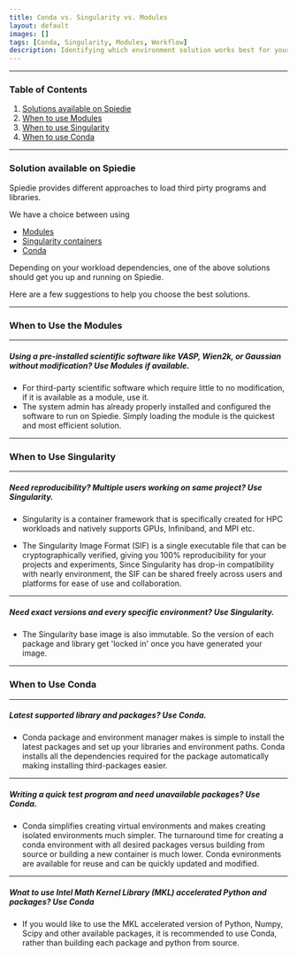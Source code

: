 ```yaml
---
title: Conda vs. Singularity vs. Modules
layout: default 
images: []
tags: [Conda, Singularity, Modules, Workflow]
description: Identifying which environment solution works best for your workload on Spiedie. 
---
```


***

### Table of Contents

1. [Solutions available on Spiedie](#avail_app_solutions)
2. [When to use Modules](#module_uses)
3. [When to use Singularity](#singularity_uses)
4. [When to use Conda](#conda_uses)


***

### <a name="avail_app_solutions"></a> Solution available on Spiedie

Spiedie provides different approaches to load third pirty programs and libraries. 

We have a choice between using 
- [Modules](spiedie_modules.html)
- [Singularity containers](../singularity/)
- [Conda](spiedie_conda.html)

Depending on your workload dependencies, one of the above solutions should get you up and running on Spiedie. 

Here are a few suggestions to help you choose the best solutions. 

***

### <a name="module_uses"></a> When to Use the Modules

***

##### Using a pre-installed scientific software like VASP, Wien2k, or Gaussian without modification? Use Modules if available.


- For third-party scientific software which require little to no modification, if it is available as a module, use it. 
- The system admin has already properly installed and configured the software to run on Spiedie. Simply loading the module 
is the quickest and most efficient solution. 

***


### <a name="singularity_uses"></a> When to Use Singularity

***

##### Need reproducibility? Multiple users working on same project? Use Singularity. 

- Singularity is a container framework that is specifically created for HPC workloads and natively supports GPUs, Infiniband, and MPI etc. 

- The Singularity Image Format (SIF) is a single executable file that can be cryptographically verified, giving you  100% reproducibility for your projects 
and experiments, Since Singularity has drop-in compatibility with nearly environment, the SIF can be shared freely across users and platforms for ease 
of use and collaboration. 

***

##### Need exact versions and every specific environment? Use Singularity.

- The Singularity base image is also immutable. So the version of each package and library get 'locked in' once you have generated your image. 

***

### <a name="conda_uses"></a>When to Use Conda

***



##### Latest supported library and packages? Use Conda. 

- Conda package and environment manager makes is simple to install the latest packages and set up your libraries and environment paths. Conda installs 
all the dependencies required for the package automatically making installing third-packages easier. 

***


##### Writing a quick test program and need unavailable packages? Use Conda. 

- Conda simplifies creating virtual environments and makes creating isolated environments much simpler. The turnaround time for creating a conda environment with all 
desired packages versus building from source or building a new container is much lower. Conda evnironments are available for reuse and can be quickly updated and modified. 


***


##### Wnat to use Intel Math Kernel Library (MKL) accelerated Python and packages? Use Conda

- If you would like to use the MKL accelerated version of Python, Numpy, Scipy and other available packages, it is recommended to use Conda, rather than building each package and python from source. 
